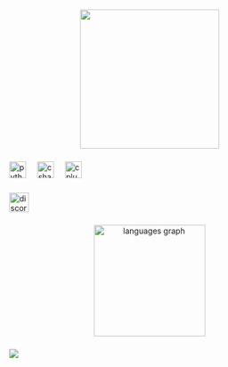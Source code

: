 <h1 align="left"></h1>

###

<div align="center">
  <img height="250" src="https://imgur.com/a/YvxFY1K"/>
</div>

###

<div align="left">
  <img src="https://cdn.jsdelivr.net/gh/devicons/devicon/icons/python/python-original.svg" height="30" alt="python logo"  />
  <img width="12" />
  <img src="https://cdn.jsdelivr.net/gh/devicons/devicon/icons/csharp/csharp-original.svg" height="30" alt="csharp logo"  />
  <img width="12" />
  <img src="https://cdn.jsdelivr.net/gh/devicons/devicon/icons/cplusplus/cplusplus-original.svg" height="30" alt="cplusplus logo"  />
</div>

###

<div align="left">
  <a href="https://discord.com/users/684468338734530696" target="_blank">
    <img src="https://img.shields.io/static/v1?message=Discord&logo=discord&label=&color=7289DA&logoColor=white&labelColor=&style=for-the-badge" height="35" alt="discord logo"  />
  </a>
</div>

###

<div align="center">
  <img src="https://github-readme-stats.vercel.app/api/top-langs?username=astriids&locale=en&hide_title=true&layout=compact&card_width=320&langs_count=5&theme=cobalt&hide_border=true&order=2" height="200" alt="languages graph"  />
</div>

###

<img align="left" src="https://visitor-badge.laobi.icu/badge?page_id=astriids.astriids&"  />

###
